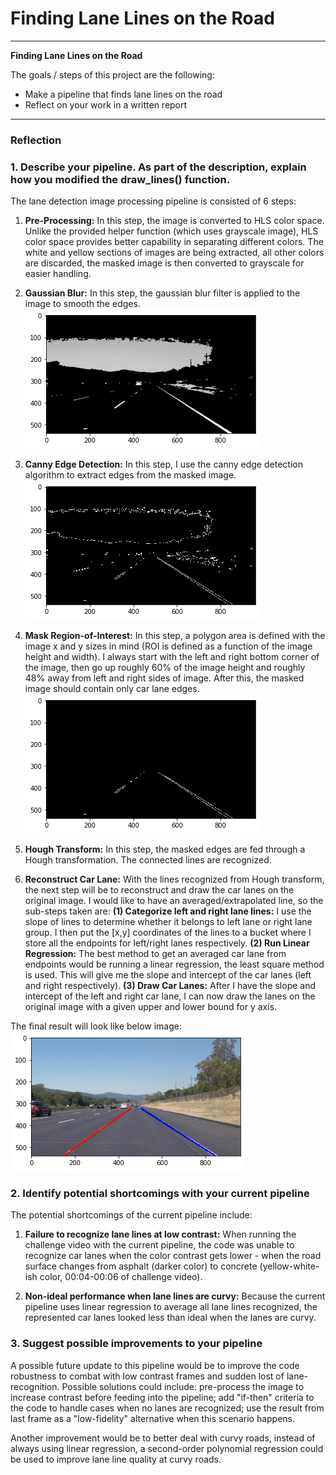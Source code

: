 # **Finding Lane Lines on the Road**

---

**Finding Lane Lines on the Road**

The goals / steps of this project are the following:
* Make a pipeline that finds lane lines on the road
* Reflect on your work in a written report


[//]: # (Image References)

[image1]: ./examples/Step2.png "Grayscale"
[image2]: ./examples/Step3.png "Grayscale"
[image3]: ./examples/Step4.png "Grayscale"
[image4]: ./examples/Final.png

---

### Reflection

### 1. Describe your pipeline. As part of the description, explain how you modified the draw_lines() function.

The lane detection image processing pipeline is consisted of 6 steps:

1. **Pre-Processing:** In this step, the image is converted to HLS color space. Unlike the provided helper function (which uses grayscale image), HLS color space provides better capability in separating different colors. The white and yellow sections of images are being extracted, all other colors are discarded, the masked image is then converted to grayscale for easier handling.

2. **Gaussian Blur:** In this step, the gaussian blur filter is applied to the image to smooth the edges.
![Image Output After Gaussian Blur][image1]

3. **Canny Edge Detection:** In this step, I use the canny edge detection algorithm to extract edges from the masked image.
![Image Output After Canny Edge Detection][image2]

4. **Mask Region-of-Interest:** In this step, a polygon area is defined with the image x and y sizes in mind (ROI is defined as a function of the image height and width). I always start with the left and right bottom corner of the image, then go up roughly 60% of the image height and roughly 48% away from left and right sides of image. After this, the masked image should contain only car lane edges.  
![Detected Edges in Region-of-Interest][image3]

5. **Hough Transform:** In this step, the masked edges are fed through a Hough transformation. The connected lines are recognized.

6. **Reconstruct Car Lane:** With the lines recognized from Hough transform, the next step will be to reconstruct and draw the car lanes on the original image. I would like to have an averaged/extrapolated line, so the sub-steps taken are:
  **(1) Categorize left and right lane lines:** I use the slope of lines to determine whether it belongs to left lane or right lane group. I then put the [x,y] coordinates of the lines to a bucket where I store all the endpoints for left/right lanes respectively.
  **(2) Run Linear Regression:** The best method to get an averaged car lane from endpoints would be running a linear regression, the least square method is used. This will give me the slope and intercept of the car lanes (left and right respectively).
  **(3) Draw Car Lanes:** After I have the slope and intercept of the left and right car lane, I can now draw the lanes on the original image with a given upper and lower bound for y axis.

The final result will look like below image:
![Final Output Image with Lane Lines Marked][image4]

### 2. Identify potential shortcomings with your current pipeline

The potential shortcomings of the current pipeline include:

1. **Failure to recognize lane lines at low contrast:** When running the challenge video with the current pipeline, the code was unable to recognize car lanes when the color contrast gets lower - when the road surface changes from asphalt (darker color) to concrete (yellow-white-ish color, 00:04-00:06 of challenge video).

2. **Non-ideal performance when lane lines are curvy:** Because the current pipeline uses linear regression to average all lane lines recognized, the represented car lanes looked less than ideal when the lanes are curvy.

### 3. Suggest possible improvements to your pipeline

A possible future update to this pipeline would be to improve the code robustness to combat with low contrast frames and sudden lost of lane-recognition. Possible solutions could include: pre-process the image to increase contrast before feeding into the pipeline; add "if-then" criteria to the code to handle cases when no lanes are recognized; use the result from last frame as a "low-fidelity" alternative when this scenario happens.

Another improvement would be to better deal with curvy roads, instead of always using linear regression, a second-order polynomial regression could be used to improve lane line quality at curvy roads.
